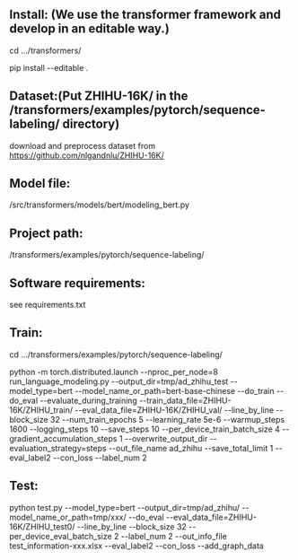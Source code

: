 ## Install: (We use the transformer framework and develop in an editable way.)

cd .../transformers/

pip install --editable .

## Dataset:(Put ZHIHU-16K/ in the /transformers/examples/pytorch/sequence-labeling/ directory)

download and preprocess dataset from https://github.com/nlgandnlu/ZHIHU-16K/

## Model file:

/src/transformers/models/bert/modeling_bert.py

## Project path:

/transformers/examples/pytorch/sequence-labeling/

## Software requirements:

see requirements.txt

## Train:

cd .../transformers/examples/pytorch/sequence-labeling/

python -m torch.distributed.launch --nproc_per_node=8 run_language_modeling.py --output_dir=tmp/ad_zhihu_test   --model_type=bert   --model_name_or_path=bert-base-chinese   --do_train   --do_eval   --evaluate_during_training    --train_data_file=ZHIHU-16K/ZHIHU_train/   --eval_data_file=ZHIHU-16K/ZHIHU_val/  --line_by_line --block_size 32   --num_train_epochs 5   --learning_rate 5e-6   --warmup_steps 1600   --logging_steps 10   --save_steps 10   --per_device_train_batch_size 4   --gradient_accumulation_steps 1   --overwrite_output_dir --evaluation_strategy=steps --out_file_name ad_zhihu  --save_total_limit 1 --eval_label2 --con_loss --label_num 2

## Test:

python test.py --model_type=bert   --output_dir=tmp/ad_zhihu/ --model_name_or_path=tmp/xxx/  --do_eval --eval_data_file=ZHIHU-16K/ZHIHU_test0/  --line_by_line --block_size 32 --
per_device_eval_batch_size 2 --label_num 2 --out_info_file test_information-xxx.xlsx --eval_label2 --con_loss --add_graph_data
